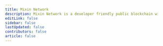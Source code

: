 ```yaml
---
title: Mixin Network
description: Mixin Network is a developer friendly public blockchain with lightning speed and zero transaction fee. Mixin Network is powered by nodes which are staked XIN tokens and runs with many popular dApps, includes swapping, exchange, minting, lending, micro-payment and other finacial services.
editLink: false
sidebar: false
lastUpdated: false
contributors: false
article: false
---
```


<network-hero />

<network-explorers />

<network-nodes />
